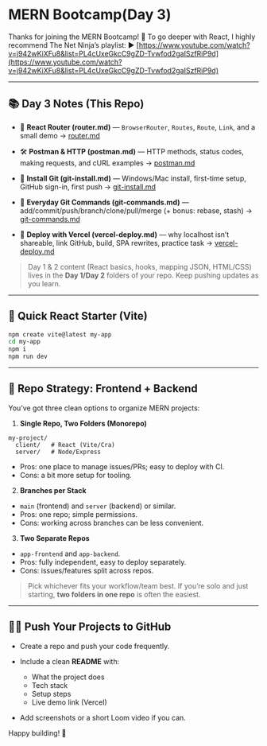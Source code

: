 # MERN Bootcamp(Day 3)

Thanks for joining the MERN Bootcamp! 🎉
To go deeper with React, I highly recommend The Net Ninja’s playlist:
▶️ [https://www.youtube.com/watch?v=j942wKiXFu8&list=PL4cUxeGkcC9gZD-Tvwfod2gaISzfRiP9d](https://www.youtube.com/watch?v=j942wKiXFu8&list=PL4cUxeGkcC9gZD-Tvwfod2gaISzfRiP9d)

---

## 📚 Day 3 Notes (This Repo)

* 🧭 **React Router (router.md)** — `BrowserRouter`, `Routes`, `Route`, `Link`, and a small demo
  → [router.md](./router.md)

* 🛠️ **Postman & HTTP (postman.md)** — HTTP methods, status codes, making requests, and cURL examples
  → [postman.md](./postman.md)

* 🧩 **Install Git (git-install.md)** — Windows/Mac install, first-time setup, GitHub sign-in, first push
  → [git-install.md](./git-install.md)

* 🔀 **Everyday Git Commands (git-commands.md)** — add/commit/push/branch/clone/pull/merge (+ bonus: rebase, stash)
  → [git-commands.md](./git-commands.md)

* 🚀 **Deploy with Vercel (vercel-deploy.md)** — why localhost isn’t shareable, link GitHub, build, SPA rewrites, practice task
  → [vercel-deploy.md](./vercel-deploy.md)

> Day 1 & 2 content (React basics, hooks, mapping JSON, HTML/CSS) lives in the **Day 1/Day 2** folders of your repo. Keep pushing updates as you learn.

---

## 🧪 Quick React Starter (Vite)

```bash
npm create vite@latest my-app
cd my-app
npm i
npm run dev
```

---

## 🧱 Repo Strategy: Frontend + Backend

You’ve got three clean options to organize MERN projects:

1. **Single Repo, Two Folders (Monorepo)**

```
my-project/
  client/   # React (Vite/Cra)
  server/   # Node/Express
```

* Pros: one place to manage issues/PRs; easy to deploy with CI.
* Cons: a bit more setup for tooling.

2. **Branches per Stack**

* `main` (frontend) and `server` (backend) or similar.
* Pros: one repo; simple permissions.
* Cons: working across branches can be less convenient.

3. **Two Separate Repos**

* `app-frontend` and `app-backend`.
* Pros: fully independent, easy to deploy separately.
* Cons: issues/features split across repos.

> Pick whichever fits your workflow/team best. If you’re solo and just starting, **two folders in one repo** is often the easiest.

---

## 🧑‍💻 Push Your Projects to GitHub

* Create a repo and push your code frequently.
* Include a clean **README** with:

  * What the project does
  * Tech stack
  * Setup steps
  * Live demo link (Vercel)
* Add screenshots or a short Loom video if you can.

Happy building! 🚀
